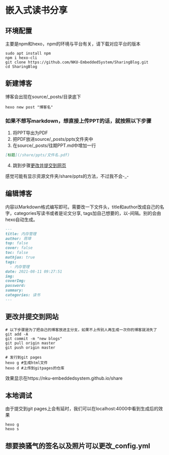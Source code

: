 # 嵌入式读书分享

## 环境配置
主要是npm和hexo，npm的环境与平台有关，请下载对应平台的版本
```Shell
sudo apt install npm
npm i hexo-cli
git clone https://github.com/NKU-EmbeddedSystem/SharingBlog.git
cd SharingBlog
```

## 新建博客
博客会出现在source/_posts/目录底下
```
hexo new post "博客名"
```

### 如果不想写markdown，想直接上传PPT的话，就按照以下步骤
1. 将PPT导出为PDF
2. 把PDF放进source/_posts/ppts文件夹中
3. 在source/_posts/往期PPT.md中增加一行
```Markdown
[标题](/share/ppts/文件名.pdf)
```
4. 跳到步骤[更改并提交到网页](#更改并提交到网站)

感觉可能有显示资源文件夹/share/ppts的方法，不过我不会-_-

## 编辑博客
内容以Markdown格式编写即可。需要改一下文件头，title和author改成自己的名字，categories写读书或者是论文分享, tags加自己想要的，以-间隔。别的会由hexo自动生成。
```Markdown
---
title: 内存管理
author: 蒋璋
top: false
cover: false
toc: false
mathjax: true
tags:
  - 内存管理
date: 2021-08-11 09:27:51
img:
coverImg:
password:
summary:
categories: 读书
---
```

## 更改并提交到网站
```Shell
# 以下步骤是为了把自己的博客放进主分支，如果不上传别人再生成一次你的博客就消失了
git add -A
git commit -m "new blogs"
git pull origin master
git push origin master

# 发行到git pages
hexo g #生成html文件
hexo d #上传到gitpages的仓库
```
效果显示在https://nku-embeddedsystem.github.io/share

## 本地调试
由于提交到git pages上会有延时，我们可以在localhost:4000中看到生成后的效果
```Shell
hexo g
hexo s
```

## 想要换骚气的签名以及照片可以更改_config.yml
